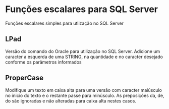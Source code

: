 # Funções escalares para SQL Server
Funções escalares simples para utlização no SQL Server

## LPad

Versão do comando do Oracle para utilização no SQL Server. Adicione um caracter a esquerda de uma STRING, na quantidade e no caracter desejado conforme os parâmetros informados

## ProperCase

Modifique um texto em caixa alta para uma versão com caracter maiúsculo no inicio do texto e o restante passe para minúsculo. As preposições da, de, do são ignoradas e não alteradas para caixa alta nestes casos.

